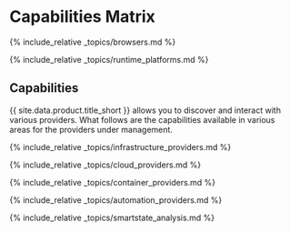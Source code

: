 ---
---

# Capabilities Matrix

{% include_relative _topics/browsers.md %}

{% include_relative _topics/runtime_platforms.md %}


## Capabilities

{{ site.data.product.title_short }} allows you to discover and interact with various providers.  What follows are the capabilities available in various areas for the providers under management.

{% include_relative _topics/infrastructure_providers.md %}

{% include_relative _topics/cloud_providers.md %}

{% include_relative _topics/container_providers.md %}

{% include_relative _topics/automation_providers.md %}

{% include_relative _topics/smartstate_analysis.md %}

